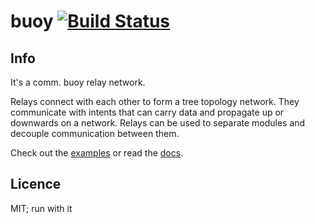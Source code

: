 buoy [![Build Status](https://travis-ci.org/tunderdomb/buoy.svg)](https://travis-ci.org/tunderdomb/buoy)
====

## Info

It's a comm. buoy relay network.

Relays connect with each other to form a tree topology network.
They communicate with intents that can carry data and propagate up or downwards on a network.
Relays can be used to separate modules and decouple communication between them.

Check out the [examples](examples/) or read the [docs](docs/).

## Licence

MIT; run with it
